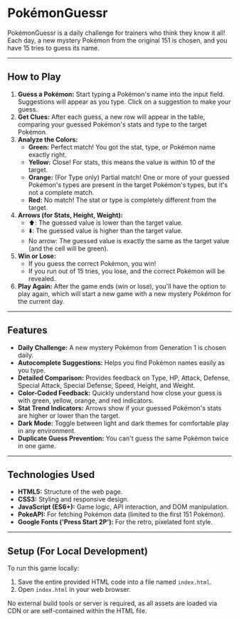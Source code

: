 # PokémonGuessr

PokémonGuessr is a daily challenge for trainers who think they know it all! Each day, a new mystery Pokémon from the original 151 is chosen, and you have 15 tries to guess its name.

---

## How to Play

1.  **Guess a Pokémon:** Start typing a Pokémon's name into the input field. Suggestions will appear as you type. Click on a suggestion to make your guess.
2.  **Get Clues:** After each guess, a new row will appear in the table, comparing your guessed Pokémon's stats and type to the target Pokémon.
3.  **Analyze the Colors:**
    * **Green:** Perfect match! You got the stat, type, or Pokémon name exactly right.
    * **Yellow:** Close! For stats, this means the value is within 10 of the target.
    * **Orange:** (For Type only) Partial match! One or more of your guessed Pokémon's types are present in the target Pokémon's types, but it's not a complete match.
    * **Red:** No match! The stat or type is completely different from the target.
4.  **Arrows (for Stats, Height, Weight):**
    * ⬆️: The guessed value is lower than the target value.
    * ⬇️: The guessed value is higher than the target value.
    * No arrow: The guessed value is exactly the same as the target value (and the cell will be green).
5.  **Win or Lose:**
    * If you guess the correct Pokémon, you win!
    * If you run out of 15 tries, you lose, and the correct Pokémon will be revealed.
6.  **Play Again:** After the game ends (win or lose), you'll have the option to play again, which will start a new game with a new mystery Pokémon for the current day.

---

## Features

* **Daily Challenge:** A new mystery Pokémon from Generation 1 is chosen daily.
* **Autocomplete Suggestions:** Helps you find Pokémon names easily as you type.
* **Detailed Comparison:** Provides feedback on Type, HP, Attack, Defense, Special Attack, Special Defense, Speed, Height, and Weight.
* **Color-Coded Feedback:** Quickly understand how close your guess is with green, yellow, orange, and red indicators.
* **Stat Trend Indicators:** Arrows show if your guessed Pokémon's stats are higher or lower than the target.
* **Dark Mode:** Toggle between light and dark themes for comfortable play in any environment.
* **Duplicate Guess Prevention:** You can't guess the same Pokémon twice in one game.

---

## Technologies Used

* **HTML5:** Structure of the web page.
* **CSS3:** Styling and responsive design.
* **JavaScript (ES6+):** Game logic, API interaction, and DOM manipulation.
* **PokeAPI:** For fetching Pokémon data (limited to the first 151 Pokémon).
* **Google Fonts ('Press Start 2P'):** For the retro, pixelated font style.

---

## Setup (For Local Development)

To run this game locally:

1.  Save the entire provided HTML code into a file named `index.html`.
2.  Open `index.html` in your web browser.

No external build tools or server is required, as all assets are loaded via CDN or are self-contained within the HTML file.
